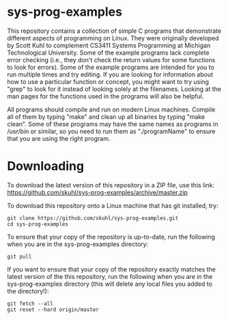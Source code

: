 sys-prog-examples
=================

This repository contains a collection of simple C programs that demonstrate different aspects of programming on Linux. They were originally developed by Scott Kuhl to complement CS3411 Systems Programming at Michigan Technological University. Some of the example programs lack complete error checking (i.e., they don't check the return values for some functions to look for errors). Some of the example programs are intended for you to run multiple times and try editing. If you are looking for information about how to use a particular function or concept, you might want to try using "grep" to look for it instead of looking solely at the filenames. Looking at the man pages for the functions used in the programs will also be helpful.

All programs should compile and run on modern Linux machines. Compile all of them by typing "make" and clean up all binaries by typing "make clean". Some of these programs may have the same names as programs in /usr/bin or similar, so you need to run them as "./programName" to ensure that you are using the right program.

Downloading
=============

To download the latest version of this repository in a ZIP file, use this link:   https://github.com/skuhl/sys-prog-examples/archive/master.zip

To download this repository onto a Linux machine that has git installed, try:

    git clone https://github.com/skuhl/sys-prog-examples.git
	cd sys-prog-examples

To ensure that your copy of the repository is up-to-date, run the following when you are in the sys-prog-examples directory:

    git pull

If you want to ensure that your copy of the repository exactly matches the latest version of the this repository, run the following when you are in the sys-prog-examples directory (this will delete any local files you added to the directory!):

	git fetch --all
	git reset --hard origin/master
